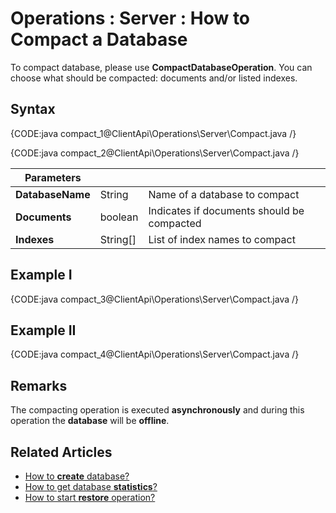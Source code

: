 ﻿# Operations : Server : How to Compact a Database

To compact database, please use **CompactDatabaseOperation**. You can choose what should be compacted: documents and/or listed indexes.

## Syntax

{CODE:java compact_1@ClientApi\Operations\Server\Compact.java /}

{CODE:java compact_2@ClientApi\Operations\Server\Compact.java /}

| Parameters | | |
| ------------- | ------------- | ----- |
| **DatabaseName** | String | Name of a database to compact |
| **Documents** | boolean | Indicates if documents should be compacted |
| **Indexes** | String[] | List of index names to compact |

## Example I

{CODE:java compact_3@ClientApi\Operations\Server\Compact.java /}


## Example II

{CODE:java compact_4@ClientApi\Operations\Server\Compact.java /}


## Remarks

The compacting operation is executed **asynchronously** and during this operation the **database** will be **offline**.

## Related Articles

- [How to **create** database?](../../../client-api/operations/server-wide/create-database) 
- [How to get database **statistics**?](../../../client-api/operations/maintenance/get-statistics)
- [How to start **restore** operation?](../../../client-api/operations/server-wide/restore-backup)

